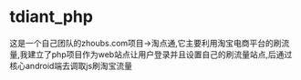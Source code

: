 # tdiant_php
这是一个自己团队的zhoubs.com项目->淘点通,它主要利用淘宝电商平台的刷流量,我建立了php项目作为web站点让用户登录并且设置自己的刷流量站点,后通过核心android端去调取js刷淘宝流量
